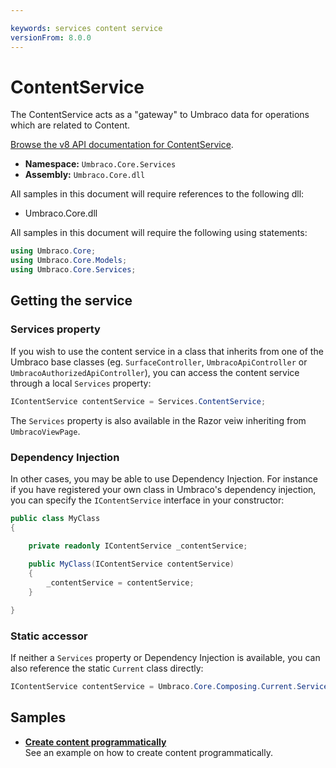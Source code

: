 ```yaml
---

keywords: services content service
versionFrom: 8.0.0
---
```


# ContentService

The ContentService acts as a "gateway" to Umbraco data for operations which are related to Content.

[Browse the v8 API documentation for ContentService](https://our.umbraco.com/apidocs/v8/csharp/api/Umbraco.Core.Services.IContentService.html).

 * **Namespace:** `Umbraco.Core.Services`
 * **Assembly:** `Umbraco.Core.dll`

All samples in this document will require references to the following dll:

* Umbraco.Core.dll

All samples in this document will require the following using statements:

```csharp
using Umbraco.Core;
using Umbraco.Core.Models;
using Umbraco.Core.Services;
```

## Getting the service

### Services property
If you wish to use the content service in a class that inherits from one of the Umbraco base classes (eg. `SurfaceController`, `UmbracoApiController` or `UmbracoAuthorizedApiController`), you can access the content service through a local `Services` property:

```csharp
IContentService contentService = Services.ContentService;
```

The `Services` property is also available in the Razor veiw inheriting from `UmbracoViewPage`.

### Dependency Injection

In other cases, you may be able to use Dependency Injection. For instance if you have registered your own class in Umbraco's dependency injection, you can specify the `IContentService` interface in your constructor:

```csharp
public class MyClass
{

    private readonly IContentService _contentService;
    
    public MyClass(IContentService contentService)
    {
        _contentService = contentService;
    }

}
```

### Static accessor

If neither a `Services` property or Dependency Injection is available, you can also reference the static `Current` class directly:

```csharp
IContentService contentService = Umbraco.Core.Composing.Current.Services.ContentService;
```

## Samples

* [**Create content programmatically**](Create-content-programmatically.md)<br />See an example on how to create content programmatically.
